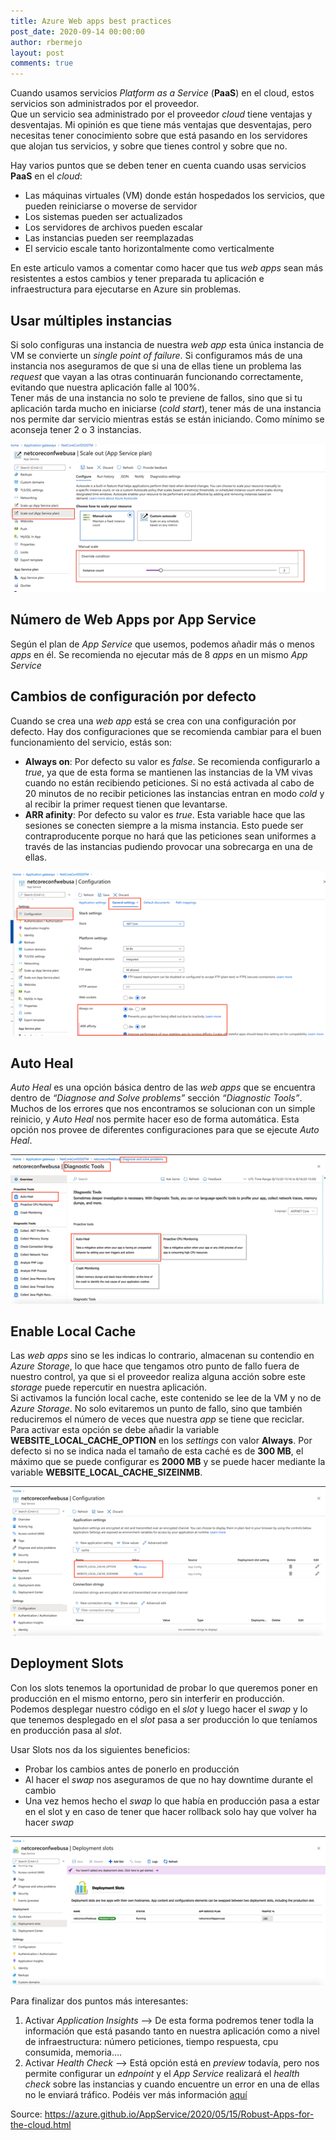 ```yaml
---
title: Azure Web apps best practices
post_date: 2020-09-14 00:00:00
author: rbermejo
layout: post
comments: true
--- 
```



Cuando usamos servicios *Platform as a Service* (**PaaS**) en el cloud, estos servicios son administrados por el proveedor.<!--break-->  
Que un servicio sea administrado por el proveedor *cloud* tiene ventajas y desventajas. Mi opinión es que tiene más ventajas que desventajas, pero necesitas tener conocimiento sobre que está pasando en los servidores que alojan tus servicios, y sobre que tienes control y sobre que no. 

Hay varios puntos que se deben tener en cuenta cuando usas servicios **PaaS** en el *cloud*:
* Las máquinas virtuales (VM) donde están hospedados los servicios, que pueden reiniciarse o moverse de servidor
* Los sistemas pueden ser actualizados
* Los servidores de archivos pueden escalar
* Las instancias pueden ser reemplazadas
* El servicio escale tanto horizontalmente como verticalmente 

En este articulo vamos a comentar como hacer que tus *web apps* sean más resistentes a estos cambios y tener preparada tu aplicación e infraestructura para ejecutarse en Azure sin problemas. 

## Usar múltiples instancias 

Si solo configuras una instancia de nuestra *web app* esta única instancia de VM se convierte un *single point of failure*. 
Si configuramos más de una instancia nos aseguramos de que si una de ellas tiene un problema las *request* que vayan a las otras continuarán funcionando correctamente, evitando que nuestra aplicación falle al 100%.  
Tener más de una instancia no solo te previene de fallos, sino que si tu aplicación tarda mucho en iniciarse (*cold start*), tener más de una instancia nos permite dar servicio mientras estás se están iniciando. 
Como mínimo se aconseja tener 2 o 3 instancias. 

![Múltiple instancias](/public/images/2020/09/multipleinst.png)  

## Número de Web Apps por App Service 

Según el plan de *App Service* que usemos, podemos añadir más o menos *apps* en él. Se recomienda no ejecutar más de 8 *apps* en un mismo *App Service* 

## Cambios de configuración por defecto 

Cuando se crea una *web app* está se crea con una configuración por defecto. Hay dos configuraciones que se recomienda cambiar para el buen funcionamiento del servicio, estás son:

* **Always on**: Por defecto su valor es *false*. Se recomienda configurarlo a *true*, ya que de esta forma se mantienen las instancias de la VM vivas cuando no están recibiendo peticiones. Si no está activada al cabo de 20 minutos de no recibir peticiones las instancias entran en modo *cold* y al recibir la primer request tienen que levantarse. 
* **ARR afinity**: Por defecto su valor es *true*. Esta variable hace que las sesiones se conecten siempre a la misma instancia. Esto puede ser contraproducente porque no hará que las peticiones sean uniformes a través de las instancias pudiendo provocar una sobrecarga en una de ellas.  

![Cambio por defecto](/public/images/2020/09/alwayson.png) 

## Auto Heal 

*Auto Heal* es una opción básica dentro de las *web apps* que se encuentra dentro de *“Diagnose and Solve problems”* sección *“Diagnostic Tools”*.  
Muchos de los errores que nos encontramos se solucionan con un simple reinicio, y *Auto Heal* nos permite hacer eso de forma automática. Esta opción nos provee de diferentes configuraciones para que se ejecute *Auto Heal*. 

![Auto Heal](/public/images/2020/09/autoheal.png) 

## Enable Local Cache 

Las *web apps* sino se les indicas lo contrario, almacenan su contendio en *Azure Storage*, lo que hace que tengamos otro punto de fallo fuera de nuestro control, ya que si el proveedor realiza alguna acción sobre este *storage* puede repercutir en nuestra aplicación.  
Si activamos la función local cache, este contenido se lee de la VM y no de *Azure Storage*. No solo evitaremos un punto de fallo, sino que también reduciremos el número de veces que nuestra *app* se tiene que reciclar.  
Para activar esta opción se debe añadir la variable **WEBSITE_LOCAL_CACHE_OPTION** en los *settings* con valor **Always**.  Por defecto si no se indica nada el tamaño de esta caché es de **300 MB**, el máximo que se puede configurar es **2000 MB** y se puede hacer mediante la variable **WEBSITE_LOCAL_CACHE_SIZEINMB**.  

![Local Cahe](/public/images/2020/09/localcahce.png)  

## Deployment Slots 

Con los slots tenemos la oportunidad de probar lo que queremos poner en producción en el mismo entorno, pero sin interferir en producción.  
Podemos desplegar nuestro código en el *slot* y luego hacer el *swap* y lo que tenemos desplegado en el *slot* pasa a ser producción lo que teníamos en producción pasa al *slot*. 

Usar Slots nos da los siguientes beneficios: 

* Probar los cambios antes de ponerlo en producción   
* Al hacer el *swap* nos aseguramos de que no hay downtime durante el cambio   
* Una vez hemos hecho el *swap* lo que había en producción pasa a estar en el slot y en caso de tener que hacer rollback solo hay que volver ha hacer *swap* 

![Deployment Slots](/public/images/2020/09/deploymentslots.png) 

Para finalizar dos puntos más interesantes:
1.	Activar *Application Insights* --> De esta forma podremos tener todla la información que está pasando tanto en nuestra aplicación como a nivel de infraestructura: número peticiones, tiempo respuesta, cpu consumida, memoria….
2.	Activar *Health Check* --> Está opción está en *preview* todavía, pero nos permite configurar un *ednpoint* y el *App Service* realizará el *health check* sobre las instancias y cuando encuentre un error en una de ellas no le enviará tráfico. Podéis ver más información [aquí](https://github.com/projectkudu/kudu/wiki/Health-Check-(Preview))

Source:
https://azure.github.io/AppService/2020/05/15/Robust-Apps-for-the-cloud.html